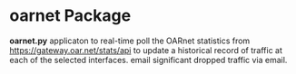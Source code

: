 # oarnet Package

**oarnet.py** applicaton to real-time poll the OARnet statistics from https://gateway.oar.net/stats/api to update
a historical record of traffic at each of the selected interfaces. 
email significant dropped traffic via email.

